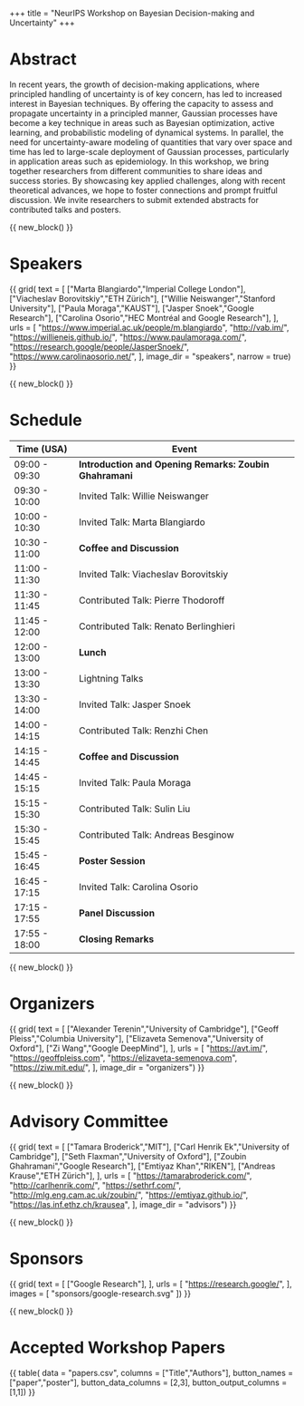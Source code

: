 +++
title = "NeurIPS Workshop on Bayesian Decision-making and Uncertainty"
+++

# Abstract

In recent years, the growth of decision-making applications, where principled handling of uncertainty is of key concern, has led to increased interest in Bayesian techniques.
By offering the capacity to assess and propagate uncertainty in a principled manner, Gaussian processes have become a key technique in areas such as Bayesian optimization, active learning, and probabilistic modeling of dynamical systems.
In parallel, the need for uncertainty-aware modeling of quantities that vary over space and time has led to large-scale deployment of Gaussian processes, particularly in application areas such as epidemiology.
In this workshop, we bring together researchers from different communities to share ideas and success stories.
By showcasing key applied challenges, along with recent theoretical advances, we hope to foster connections and prompt fruitful discussion.
We invite researchers to submit extended abstracts for contributed talks and posters.



{{ new_block() }}



# Speakers

{{ grid(
    text = [
        ["Marta Blangiardo","Imperial College London"], 
        ["Viacheslav Borovitskiy","ETH Zürich"],
        ["Willie Neiswanger","Stanford University"],
        ["Paula Moraga","KAUST"],
        ["Jasper Snoek","Google Research"],
        ["Carolina Osorio","HEC Montréal and Google Research"],
    ],
    urls = [
        "https://www.imperial.ac.uk/people/m.blangiardo",
        "http://vab.im/",
        "https://willieneis.github.io/",
        "https://www.paulamoraga.com/",
        "https://research.google/people/JasperSnoek/",
        "https://www.carolinaosorio.net/",
    ],
    image_dir = "speakers",
    narrow = true) }}



{{ new_block() }}



# Schedule

| Time (USA)    | Event                                                   |
|---------------|---------------------------------------------------------|
| 09:00 - 09:30 | **Introduction and Opening Remarks: Zoubin Ghahramani** |
| 09:30 - 10:00 | Invited Talk: Willie Neiswanger                         |
| 10:00 - 10:30 | Invited Talk: Marta Blangiardo                          |
| 10:30 - 11:00 | **Coffee and Discussion**                               |
| 11:00 - 11:30 | Invited Talk: Viacheslav Borovitskiy                    |
| 11:30 - 11:45 | Contributed Talk: Pierre Thodoroff                      |
| 11:45 - 12:00 | Contributed Talk: Renato Berlinghieri                   |
| 12:00 - 13:00 | **Lunch**                                               |
| 13:00 - 13:30 | Lightning Talks                                         |
| 13:30 - 14:00 | Invited Talk: Jasper Snoek                              |
| 14:00 - 14:15 | Contributed Talk: Renzhi Chen                           |
| 14:15 - 14:45 | **Coffee and Discussion**                               |
| 14:45 - 15:15 | Invited Talk: Paula Moraga                              |
| 15:15 - 15:30 | Contributed Talk: Sulin Liu                             |
| 15:30 - 15:45 | Contributed Talk: Andreas Besginow                      |
| 15:45 - 16:45 | **Poster Session**                                      |
| 16:45 - 17:15 | Invited Talk: Carolina Osorio                           |
| 17:15 - 17:55 | **Panel Discussion**                                    | 
| 17:55 - 18:00 | **Closing Remarks**                                     |



{{ new_block() }}



# Organizers

{{ grid(
    text = [
        ["Alexander Terenin","University of Cambridge"],
        ["Geoff Pleiss","Columbia University"],
        ["Elizaveta Semenova","University of Oxford"],
        ["Zi Wang","Google DeepMind"],
    ],
    urls = [
        "https://avt.im/",
        "https://geoffpleiss.com",
        "https://elizaveta-semenova.com",
        "https://ziw.mit.edu/",
    ],
    image_dir = "organizers") }}



{{ new_block() }}



# Advisory Committee

{{ grid(
    text = [
        ["Tamara Broderick","MIT"],
        ["Carl Henrik Ek","University of Cambridge"],
        ["Seth Flaxman","University of Oxford"],
        ["Zoubin Ghahramani","Google Research"],
        ["Emtiyaz Khan","RIKEN"],
        ["Andreas Krause","ETH Zürich"],
    ],
    urls = [
        "https://tamarabroderick.com/",
        "http://carlhenrik.com/",
        "https://sethrf.com/",
        "http://mlg.eng.cam.ac.uk/zoubin/",
        "https://emtiyaz.github.io/",
        "https://las.inf.ethz.ch/krausea",
    ],
    image_dir = "advisors") }}



{{ new_block() }}



# Sponsors

{{ grid(
    text = [
        ["Google Research"],
    ],
    urls = [
        "https://research.google/",
    ],
    images = [
        "sponsors/google-research.svg"
    ]) }}



{{ new_block() }}



# Accepted Workshop Papers

{{ table(
    data = "papers.csv", 
    columns = ["Title","Authors"],
    button_names = ["paper","poster"], 
    button_data_columns = [2,3], 
    button_output_columns = [1,1]) }}